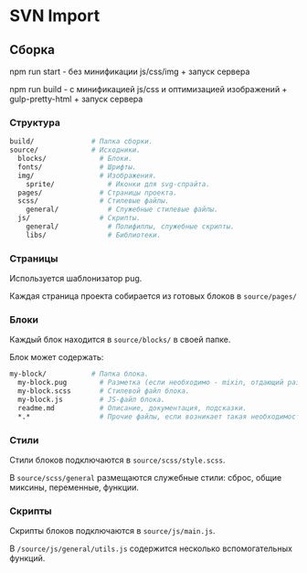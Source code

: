 # SVN Import

## Сборка

npm run start - без минификации js/css/img + запуск сервера

npm run build - с минификацией js/css и оптимизацией изображений  + gulp-pretty-html + запуск сервера

### Структура

```bash
build/              # Папка сборки.
source/             # Исходники.
  blocks/             # Блоки.
  fonts/              # Шрифты.
  img/                # Изображения.
    sprite/             # Иконки для svg-спрайта.
  pages/              # Страницы проекта.
  scss/               # Стилевые файлы.
    general/            # Служебные стилевые файлы.
  js/                 # Скрипты.
    general/            # Полифиллы, служебные скрипты.
    libs/               # Библиотеки.
```

### Страницы

Используется шаблонизатор pug.

Каждая страница проекта собирается из готовых блоков в `source/pages/`

### Блоки

Каждый блок находится в `source/blocks/` в своей папке.

Блок может содержать:

```bash
my-block/           # Папка блока.
  my-block.pug        # Разметка (если необходимо - mixin, отдающий разметку блока).
  my-block.scss       # Стилевой файл блока.
  my-block.js         # JS-файл блока.
  readme.md           # Описание, документация, подсказки.
  *.*                 # Прочие файлы, если возникает такая необходимость.
```

### Стили

Стили блоков подключаются в `source/scss/style.scss`.

В `source/scss/general` размещаются служебные стили: сброс, общие миксины, переменные, функции.

### Скрипты

Скрипты блоков подключаются в `source/js/main.js`.

В `/source/js/general/utils.js` содержится несколько вспомогательных функций.
